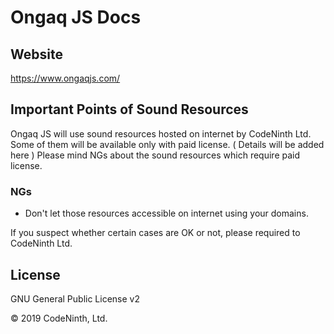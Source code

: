 # Ongaq JS Docs

## Website
https://www.ongaqjs.com/

## Important Points of Sound Resources
Ongaq JS will use sound resources hosted on internet by CodeNinth Ltd.
Some of them will be available only with paid license.
( Details will be added here )
Please mind NGs about the sound resources which require paid license.

### NGs
- Don't let those resources accessible on internet using your domains.

If you suspect whether certain cases are OK or not, please required to CodeNinth Ltd. 


## License
GNU General Public License v2

&copy; 2019 CodeNinth, Ltd.
